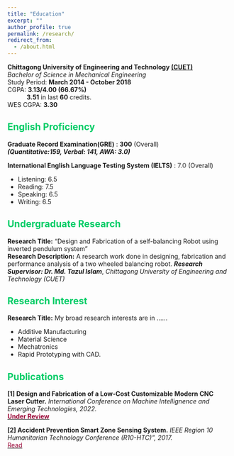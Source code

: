 ```yaml
---
title: "Education"
excerpt: ""
author_profile: true
permalink: /research/
redirect_from: 
  - /about.html
---
```


**Chittagong University of Engineering and Technology [(CUET)](https://www.cuet.ac.bd/dept/me)**   
*Bachelor of Science in Mechanical Engineering*   
Study Period: <b>March 2014 - October 2018 </b>   
CGPA: <b>3.13/4.00 (66.67%)</b><br>
&nbsp; &nbsp; &nbsp; &nbsp; &nbsp; &nbsp;**3.51** in last **60** credits. <br>
WES CGPA: <b>3.30</b>

## <font color="#00cc66"> English Proficiency </font>
**Graduate Record Examination(GRE)** : **300** (Overall)<br>
***(Quantitative:159, Verbal: 141, AWA: 3.0)***

**International English Language Testing System (IELTS)** : <b><font color= "#737373" >7.0</font></b> (Overall)
  * Listening: 6.5
  * Reading: 7.5
  * Speaking: 6.5
  * Writing:  6.5

## <font color="#00cc66"> Undergraduate Research </font>

**Research Title:**   “Design and Fabrication of a self-balancing Robot using inverted pendulum system”<br>
**Research Description:** A research work done in designing, fabrication and performance analysis of a two
wheeled balancing robot.
***Research Supervisor: Dr. Md. Tazul Islam***,
*Chittagong University of Engineering and Technology (CUET)*



## <font color="#00cc66"> Research Interest</font>

**Research Title:** 
My broad research interests are in ......

* Additive Manufacturing
* Material Science
* Mechatronics
* Rapid Prototyping with CAD.


## <font color="#00cc66"> Publications </font>  
**[1] Design and Fabrication of a Low-Cost Customizable Modern CNC Laser Cutter.**
*International Conference on Machine Intellignence and Emerging Technologies, 2022.* 
<br><a href="../files/I.pdf"><font color="#990033"><b>Under Review</b></font></a>

**[2] Accident Prevention Smart Zone Sensing System.**
*IEEE Region 10 Humanitarian Technology Conference (R10-HTC)”, 2017.* 
<br><a href="../files/21144.pdf"><font color="#990033">Read</font></a>








 
